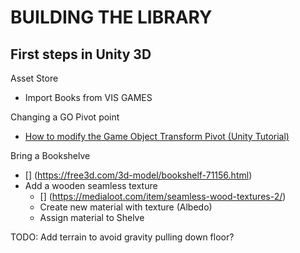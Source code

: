 # BUILDING THE LIBRARY

## First steps in Unity 3D

Asset Store
- Import Books from VIS GAMES


Changing a GO Pivot point
- [How to modify the Game Object Transform Pivot (Unity Tutorial)](https://www.youtube.com/watch?v=NsUJDqEY8tE)


Bring a Bookshelve
- [] (https://free3d.com/3d-model/bookshelf-71156.html)
- Add a wooden seamless texture
	- [] (https://medialoot.com/item/seamless-wood-textures-2/)
	- Create new material with texture (Albedo)
	- Assign material to Shelve
	
TODO: Add terrain to avoid gravity pulling down floor? 